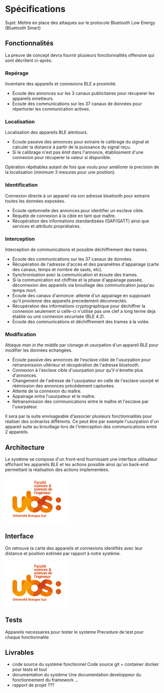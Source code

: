 # Spécifications

Sujet: Mettre en place des attaques sur le protocole Bluetooth Low Energy (Bluetooth Smart)

## Fonctionnalités

La preuve de concept devra fournir plusieurs fonctionnalités offensive qui sont décritent ci-après.

### Repérage

Inventaire des appareils et connexions BLE a proximité.

- Écoute des annonces sur les 3 canaux publicitaires pour récuperer les appareils emetteurs.
- Écoute des communications sur les 37 canaux de données pour répertorier les communication actives.

### Localisation

Localisation des appareils BLE alentours.

- Écoute passive des annonces pour extraire le calibrage du signal et calculer la distance à partir de la puissance du signal reçu.
- Si le calibrage n'est pas émit dans l'annonce, établissment d'une connexion pour récuperer la valeur si disponible.

Opération répétables autant de fois que voulu pour améliorer la precision de la localisation (minimum 3 mesures pour une position).

### Identification

Connexion directe à un appareil via son adresse bluetooth pour extraire toutes les données exposées.

- Écoute optionnelle des annonces pour identifier un esclave cible.
- Requête de connexion à la cible en tant que maître.
- Récupération des informations standardisées (GAP/GATT) ainsi que services et attributs propriétaires.

### Interception

Interception de communications et possible déchiffrement des trames.

- Écoute des communications sur les 37 canaux de données.
- Récupération de l'adresse d'accès et des paramètres d'appairage (carte des canaux, temps et nombre de sauts, etc).
- Synchronisation avec la communication et écoute des trames.
- Si la communication est chiffrée et la phase d'appairage passée, déconnexion des appareils via brouillage des communication jusqu'au temps mort.
- Écoute des canaux d'annonce: attente d'un appairage en supposant qu'il provienne des appareils precedement déconnectés.
- Récupération des informations cryptographique pour déchiffrer la connexion seulement si celle-ci n'utilise pas une clef a long terme deja établie ou une connexion securisée (BLE 4.2).
- Écoute des communications et déchiffrement des trames à la volée.

### Modification

Attaque *man in the middle* par clonage et usurpation d'un appareil BLE pour modifier les données echangées.

- Écoute passive des annonces de l'esclave cible de l'usurpation pour retransmission ultérieur et récupération de l'adresse bluetooth.
- Connexion à l'esclave cible d'usurpation pour qu'il n'émette plus d'annonces.  
- Changement de l'adresse de l'usurpateur en celle de l'esclave usurpé et réémission des annonces précédement capturées.
- Attente de la connexion du maître.
- Appairage entre l'usurpateur et le maître.
- Retransmission des communications entre le maître et l'esclave par l'usurpateur.

Il sera par la suite envisageable d'associer plusieurs fonctionnalités pour réaliser des scénarios différents. Ce peut être par exemple l'usurpation d'un appareil suite au brouillage lors de l'interception des communications entre 2 appareils.

## Architecture

Le système se compose d'un front-end fournissant une interface utilisateur affichant les appareils BLE et les actions possible ainsi qu'un back-end permettant la réalisation des actions implementées.

![Architecture du système](img/ubs.png)

## Interface

On retrouve la carte des appareils et connexions identifiés avec leur distance et position estimée par rapport à notre système.  


![Interface du système](img/ubs.png)

## Tests

Appareils necessaires pour tester le systeme
Precedure de test pour chaque fonctionnalite

## Livrables

- code source du système fonctionnel
Code source git + container docker pour tests et tout
- documentation du système
Une documentation developpeur du fonctionnement du framework ...
- rapport de projet
???